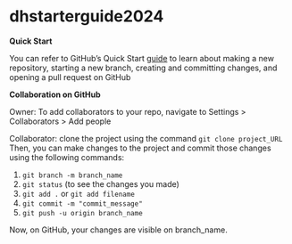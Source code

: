 # dhstarterguide2024

**Quick Start**

You can refer to GitHub’s Quick Start [guide](https://docs.github.com/en/get-started/start-your-journey/hello-world) to learn about making a new repository, starting a new branch, creating and committing changes, and opening a pull request on GitHub

**Collaboration on GitHub**

Owner: To add collaborators to your repo, navigate to Settings > Collaborators > Add people

Collaborator: clone the project using the command `git clone project_URL`
Then, you can make changes to the project and commit those changes using the following commands:

1. `git branch -m branch_name`
2. `git status` (to see the changes you made)
3. `git add .` or `git add filename`
4. `git commit -m "commit_message"`
5. `git push -u origin branch_name `

Now, on GitHub, your changes are visible on branch_name.
